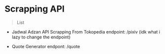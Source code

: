 # Scrapping API 

> List

- Jadwal Adzan API 
Scrapping From <href link="https://www.tokopedia.com/s/jadwal-sholat">Tokopedia</href>
endpoint: /pixiv (idk what i lazy to change the endpoint)

- Quote Generator
endpont: /quote
